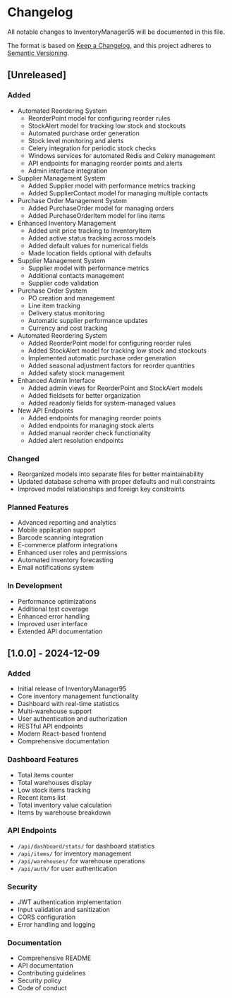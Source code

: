 # Changelog

All notable changes to InventoryManager95 will be documented in this file.

The format is based on [Keep a Changelog](https://keepachangelog.com/en/1.0.0/),
and this project adheres to [Semantic Versioning](https://semver.org/spec/v2.0.0.html).

## [Unreleased]

### Added
- Automated Reordering System
  - ReorderPoint model for configuring reorder rules
  - StockAlert model for tracking low stock and stockouts
  - Automated purchase order generation
  - Stock level monitoring and alerts
  - Celery integration for periodic stock checks
  - Windows services for automated Redis and Celery management
  - API endpoints for managing reorder points and alerts
  - Admin interface integration
- Supplier Management System
  - Added Supplier model with performance metrics tracking
  - Added SupplierContact model for managing multiple contacts
- Purchase Order Management System
  - Added PurchaseOrder model for managing orders
  - Added PurchaseOrderItem model for line items
- Enhanced Inventory Management
  - Added unit price tracking to InventoryItem
  - Added active status tracking across models
  - Added default values for numerical fields
  - Made location fields optional with defaults
- Supplier Management System
  - Supplier model with performance metrics
  - Additional contacts management
  - Supplier code validation
- Purchase Order System
  - PO creation and management
  - Line item tracking
  - Delivery status monitoring
  - Automatic supplier performance updates
  - Currency and cost tracking
- Automated Reordering System
  - Added ReorderPoint model for configuring reorder rules
  - Added StockAlert model for tracking low stock and stockouts
  - Implemented automatic purchase order generation
  - Added seasonal adjustment factors for reorder quantities
  - Added safety stock management
- Enhanced Admin Interface
  - Added admin views for ReorderPoint and StockAlert models
  - Added fieldsets for better organization
  - Added readonly fields for system-managed values
- New API Endpoints
  - Added endpoints for managing reorder points
  - Added endpoints for managing stock alerts
  - Added manual reorder check functionality
  - Added alert resolution endpoints

### Changed
- Reorganized models into separate files for better maintainability
- Updated database schema with proper defaults and null constraints
- Improved model relationships and foreign key constraints

### Planned Features
- Advanced reporting and analytics
- Mobile application support
- Barcode scanning integration
- E-commerce platform integrations
- Enhanced user roles and permissions
- Automated inventory forecasting
- Email notifications system

### In Development
- Performance optimizations
- Additional test coverage
- Enhanced error handling
- Improved user interface
- Extended API documentation

## [1.0.0] - 2024-12-09

### Added
- Initial release of InventoryManager95
- Core inventory management functionality
- Dashboard with real-time statistics
- Multi-warehouse support
- User authentication and authorization
- RESTful API endpoints
- Modern React-based frontend
- Comprehensive documentation

### Dashboard Features
- Total items counter
- Total warehouses display
- Low stock items tracking
- Recent items list
- Total inventory value calculation
- Items by warehouse breakdown

### API Endpoints
- `/api/dashboard/stats/` for dashboard statistics
- `/api/items/` for inventory management
- `/api/warehouses/` for warehouse operations
- `/api/auth/` for user authentication

### Security
- JWT authentication implementation
- Input validation and sanitization
- CORS configuration
- Error handling and logging

### Documentation
- Comprehensive README
- API documentation
- Contributing guidelines
- Security policy
- Code of conduct
